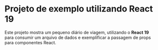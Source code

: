 # Projeto de exemplo utilizando React 19

Este projeto mostra um pequeno diário de viagem, utilizando o **React 19** para consumir um arquivo de dados e exemplificar a passagem de props para componentes React.
